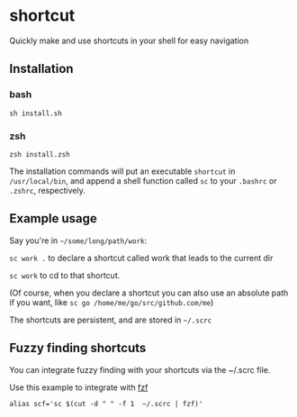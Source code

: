# shortcut
Quickly make and use shortcuts in your shell for easy navigation

## Installation


### bash

`sh install.sh`

### zsh

`zsh install.zsh`

The installation commands will put an executable `shortcut` in `/usr/local/bin`, and append a shell function called `sc` to your `.bashrc` or `.zshrc`, respectively.

## Example usage

Say you're in `~/some/long/path/work`:

  `sc work .`  to declare a shortcut called work that leads to the current dir

  `sc work`  to cd to that shortcut.

(Of course, when you declare a shortcut you can also use an absolute path if you want, like `sc go /home/me/go/src/github.com/me`)

The shortcuts are persistent, and are stored in `~/.scrc`

## Fuzzy finding shortcuts 

You can integrate fuzzy finding with your shortcuts via the ~/.scrc file. 

Use this example to integrate with [fzf](https://github.com/junegunn/fzf)

`alias scf='sc $(cut -d " " -f 1  ~/.scrc | fzf)'`

